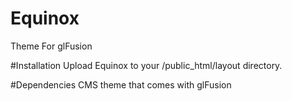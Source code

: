 # Equinox 
Theme For glFusion

#Installation
Upload Equinox to your /public_html/layout directory.


#Dependencies
CMS theme that comes with glFusion
